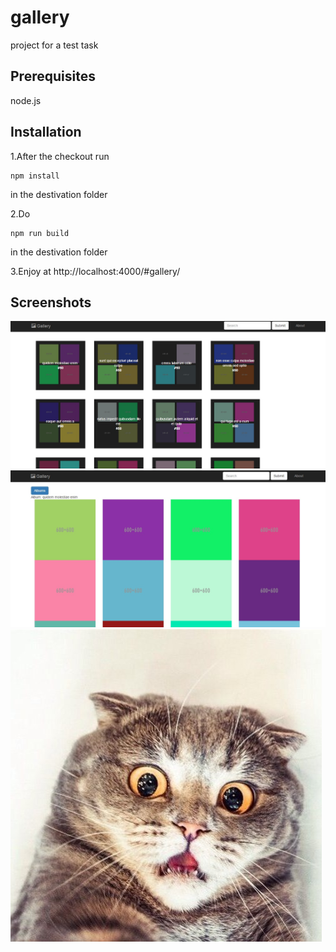 # gallery
project for a test task

## Prerequisites
node.js

## Installation
1.After the checkout run
```
npm install
```
in the destivation folder

2.Do

```
npm run build
```
in the destivation folder

3.Enjoy at http://localhost:4000/#gallery/

## Screenshots
![alt text](https://github.com/BezobidnijPsih/gallery/blob/master/screenshots/1.jpg "Scr1")
![alt text](https://github.com/BezobidnijPsih/gallery/blob/master/screenshots/2.jpg "Scr2")
![alt text](https://github.com/BezobidnijPsih/gallery/blob/master/screenshots/3.jpg "Scr3")
